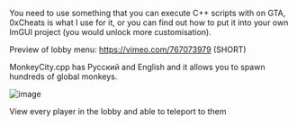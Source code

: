 You need to use something that you can execute C++ scripts with on GTA, 0xCheats is what I use for it, or you can find out how to put it into your own ImGUI project (you would unlock more customisation).

Preview of lobby menu: https://vimeo.com/767073979 (SHORT)

MonkeyCity.cpp has Русский and English and it allows you to spawn hundreds of global monkeys. 

![image](https://user-images.githubusercontent.com/68871451/199835845-d29c8801-9924-421c-bccf-17c693ee063f.png)

View every player in the lobby and able to teleport to them
